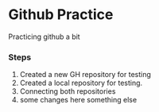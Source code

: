# Github Practice

Practicing github a bit

### Steps

1. Created a new GH repository for testing
2. Created a local repository for testing.
3. Connecting both repositories
4. some changes here something else
